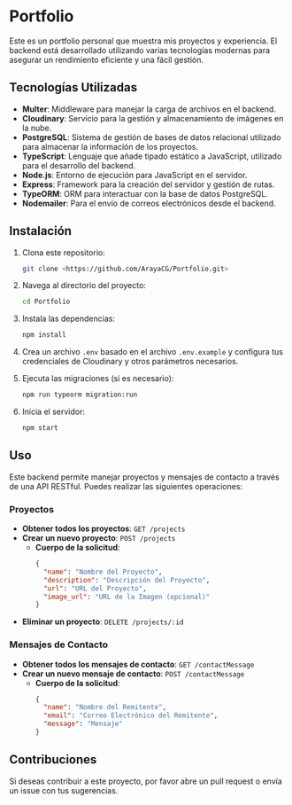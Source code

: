 # Portfolio

Este es un portfolio personal que muestra mis proyectos y experiencia. El backend está desarrollado utilizando varias tecnologías modernas para asegurar un rendimiento eficiente y una fácil gestión.

## Tecnologías Utilizadas

- **Multer**: Middleware para manejar la carga de archivos en el backend.
- **Cloudinary**: Servicio para la gestión y almacenamiento de imágenes en la nube.
- **PostgreSQL**: Sistema de gestión de bases de datos relacional utilizado para almacenar la información de los proyectos.
- **TypeScript**: Lenguaje que añade tipado estático a JavaScript, utilizado para el desarrollo del backend.
- **Node.js**: Entorno de ejecución para JavaScript en el servidor.
- **Express**: Framework para la creación del servidor y gestión de rutas.
- **TypeORM**: ORM para interactuar con la base de datos PostgreSQL.
- **Nodemailer**: Para el envío de correos electrónicos desde el backend.

## Instalación

1. Clona este repositorio:
   ```bash
   git clone <https://github.com/ArayaCG/Portfolio.git>
   ```

2. Navega al directorio del proyecto:
   ```bash
   cd Portfolio
   ```

3. Instala las dependencias:
   ```bash
   npm install
   ```

4. Crea un archivo `.env` basado en el archivo `.env.example` y configura tus credenciales de Cloudinary y otros parámetros necesarios.

5. Ejecuta las migraciones (si es necesario):
   ```bash
   npm run typeorm migration:run
   ```

6. Inicia el servidor:
   ```bash
   npm start
   ```

## Uso

Este backend permite manejar proyectos y mensajes de contacto a través de una API RESTful. Puedes realizar las siguientes operaciones:

### Proyectos

- **Obtener todos los proyectos**: `GET /projects`
- **Crear un nuevo proyecto**: `POST /projects`
  - **Cuerpo de la solicitud**:
    ```json
    {
      "name": "Nombre del Proyecto",
      "description": "Descripción del Proyecto",
      "url": "URL del Proyecto",
      "image_url": "URL de la Imagen (opcional)"
    }
    ```
- **Eliminar un proyecto**: `DELETE /projects/:id`

### Mensajes de Contacto

- **Obtener todos los mensajes de contacto**: `GET /contactMessage`
- **Crear un nuevo mensaje de contacto**: `POST /contactMessage`
  - **Cuerpo de la solicitud**:
    ```json
    {
      "name": "Nombre del Remitente",
      "email": "Correo Electrónico del Remitente",
      "message": "Mensaje"
    }
    ```

## Contribuciones

Si deseas contribuir a este proyecto, por favor abre un pull request o envía un issue con tus sugerencias.
